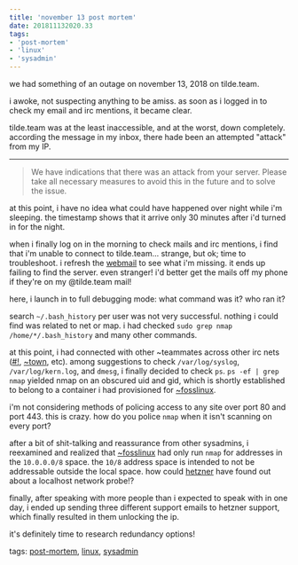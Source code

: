```yaml
---
title: 'november 13 post mortem'
date: 201811132020.33
tags:
- 'post-mortem'
- 'linux'
- 'sysadmin'
---
```


we had something of an outage on november 13, 2018 on tilde.team.

i awoke, not suspecting anything to be amiss. as soon as i logged in to
check my email and irc mentions, it became clear.

tilde.team was at the least inaccessible, and at the worst, down
completely. according the message in my inbox, there hade been an
attempted "attack" from my IP.

------------------------------------------------------------------------

> We have indications that there was an attack from your server. Please
> take all necessary measures to avoid this in the future and to solve
> the issue.

at this point, i have no idea what could have happened over night while
i'm sleeping. the timestamp shows that it arrive only 30 minutes after
i'd turned in for the night.

when i finally log on in the morning to check mails and irc mentions, i
find that i'm unable to connect to tilde.team... strange, but ok; time
to troubleshoot. i refresh the [webmail](https://mail.tilde.team) to see
what i'm missing. it ends up failing to find the server. even stranger!
i'd better get the mails off my phone if they're on my @tilde.team mail!

here, i launch in to full debugging mode: what command was it? who ran
it?

search `~/.bash_history` per user was not very successful. nothing i
could find was related to net or map. i had checked
`sudo grep nmap /home/*/.bash_history` and many other commands.

at this point, i had connected with other ~teammates across other irc
nets ([\#!](https://hashbang.sh/), [~town](https://tilde.town), etc).
among suggestions to check `/var/log/syslog`, `/var/log/kern.log`, and
`dmesg`, i finally decided to check `ps`. `ps -ef | grep nmap` yielded
nmap on an obscured uid and gid, which is shortly established to belong
to a container i had provisioned for [~fosslinux](/~fosslinux/).

i'm not considering methods of policing access to any site over port 80
and port 443. this is crazy. how do you police `nmap` when it isn't
scanning on every port?

after a bit of shit-talking and reassurance from other sysadmins, i
reexamined and realized that [~fosslinux](/~fosslinux/) had only run
`nmap` for addresses in the `10.0.0.0/8` space. the `10/8` address space
is intended to not be addressable outside the local space. how could
[hetzner](https://hetzner.com) have found out about a localhost network
probe!?

finally, after speaking with more people than i expected to speak with
in one day, i ended up sending three different support emails to hetzner
support, which finally resulted in them unlocking the ip.

it's definitely time to research redundancy options!

tags: [post-mortem](tag_post-mortem.html), [linux](tag_linux.html),
[sysadmin](tag_sysadmin.html)
